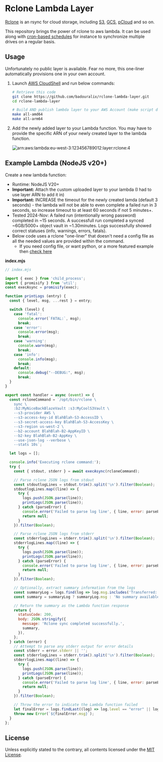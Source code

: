 # Rclone Lambda Layer

[Rclone](https://github.com/rclone/rclone) is an rsync for cloud storage, including [S3](https://aws.amazon.com/s3), [GCS](https://cloud.google.com/storage), [pCloud](https://www.pcloud.com/eu) and so on.

This repository brings the power of rclone to aws lambda. It can be used along with [cron-based schedules](https://docs.aws.amazon.com/lambda/latest/dg/services-cloudwatchevents-expressions.html) for instance to synchronize multiple drives on a regular basis.

## Usage

Unfortunately no public layer is available. Fear no more, this one-liner automatically provisions one in your own account.

1. Launch [AWS CloudShell](https://console.aws.amazon.com/cloudshell) and run below commands:

    ```bash
    # Retrieve this code
    git clone https://github.com/badouralix/rclone-lambda-layer.git
    cd rclone-lambda-layer

    # Build AND publish lambda layer to your AWS Account (make script does both automatically)
    make all-amd64
    make all-arm64
    ```

1. Add the newly added layer to your Lambda function. You may have to provide the specific ARN of your newly created layer to the lambda function.

    ![arn:aws:lambda:eu-west-3:123456789012:layer:rclone:4](https://user-images.githubusercontent.com/19719047/114280672-b0cdf380-9a3a-11eb-8850-c2dfe59ad97b.png)

## Example Lambda (NodeJS v20+)
Create a new lambda function:
   - Runtime: NodeJS V20+
   - **Important:** Attach the custom uploaded layer to your lambda (I had to use layer ARN to add it in)
   - **Important:** INCREASE the timeout for the newly created lamda (default 3 seconds) - the lambda will not be able to even complete a failed run in 3 seconds, so increase timeout to at least 60 seconds if not 5 minutes+.
   - Tested 2024-Nov: A failed run (intentionally wrong password) completed in ~15 seconds. A successfull run completed a synced ~6GB/5000+ object vault in ~1.30minutes. Logs successfully showed correct statuses (info, warnings, errors, fatals).
   - Below code uses a rclone "one-liner" that doesn't need a config file as all the needed values are provided within the command.
       - If you need config file, or want python, or a more featured example then [check here](https://github.com/badouralix/rclone-lambda-sync)

**index.mjs**

```js
// index.mjs

import { exec } from 'child_process';
import { promisify } from 'util';
const execAsync = promisify(exec);

function printLogs (entry) {
  const { level, msg, ...rest } = entry;

  switch (level) {
    case 'fatal':
      console.error(`FATAL:`, msg);
      break;
    case 'error':
      console.error(msg);
      break;
    case 'warning':
      console.warn(msg);
      break;
    case 'info':
      console.info(msg);
      break;
    default:
      console.debug("--DEBUG:", msg);
      break;
  }
}

export const handler = async (event) => {
  const rcloneCommand = `/opt/bin/rclone \
    sync \
    :b2:MyNiceBackBlazeVault :s3:MyCoolS3Vault \
    --s3-provider AWS \
    --s3-access-key-id BlahBlah-S3-AccessID \
    --s3-secret-access-key BlahBlah-S3-AccessKey \
    --s3-region us-west-2 \
    --b2-account BlahBlah-B2-AppKeyID \
    --b2-key BlahBlah-B2-AppKey \
    --use-json-log --verbose \
    --stats 10s`;

  let logs = [];

  console.info('Executing rclone command:');
  try {
    const { stdout, stderr } = await execAsync(rcloneCommand);

    // Parse rclone JSON logs from stdout
    const stdoutlogLines = stdout.trim().split('\n').filter(Boolean);
    stdoutlogLines.map((line) => {
      try {
        logs.push(JSON.parse(line));
        printLogs(JSON.parse(line));
      } catch (parseError) {
        console.error('Failed to parse log line', { line, error: parseError.message });
        return null;
      }
    }).filter(Boolean);

    // Parse rclone JSON logs from stderr
    const stderrlogLines = stderr.trim().split('\n').filter(Boolean);
    stderrlogLines.map((line) => {
      try {
        logs.push(JSON.parse(line));
        printLogs(JSON.parse(line));
      } catch (parseError) {
        console.error('Failed to parse log line', { line, error: parseError.message });
        return null;
      }
    }).filter(Boolean);

    // Optionally, extract summary information from the logs
    const summaryLog = logs.find(log => log.msg.includes('Transferred:'));
    const summary = summaryLog ? summaryLog.msg : 'No summary available';

    // Return the summary as the Lambda function response
    return {
      statusCode: 200,
      body: JSON.stringify({
        message: 'Rclone sync completed successfully.',
        summary,
      }),
    };
  } catch (error) {
    // Attempt to parse any stderr output for error details
    const stderr = error.stderr || '';
    const stderrlogLines = stderr.trim().split('\n').filter(Boolean);
    stderrlogLines.map((line) => {
      try {
        logs.push(JSON.parse(line));
        printLogs(JSON.parse(line));
      } catch (parseError) {
        console.error('Failed to parse log line', { line, error: parseError.message });
        return null;
      }
    }).filter(Boolean);

    // Throw the error to indicate the Lambda function failed
    let finalError = logs.findLast((log) => log.level == "error" || log.level == "fatal")
    throw new Error(`${finalError.msg}`);
  }
};
```

## License

Unless explicitly stated to the contrary, all contents licensed under the [MIT License](LICENSE).
